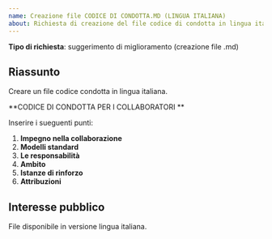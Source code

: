 ```yaml
---
name: Creazione file CODICE DI CONDOTTA.MD (LINGUA ITALIANA)
about: Richiesta di creazione del file codice di condotta in lingua italiana
---
```




**Tipo di richiesta**: suggerimento di miglioramento (creazione file .md) 

## Riassunto

Creare un file codice condotta in lingua italiana.

**CODICE DI CONDOTTA PER I COLLABORATORI **

Inserire i sueguenti punti:
1. **Impegno nella collaborazione**
1. **Modelli standard**
1. **Le responsabilità**
1. **Ambito**
1. **Istanze di rinforzo**
1. **Attribuzioni** 

## Interesse pubblico
File disponibile in versione lingua italiana.
